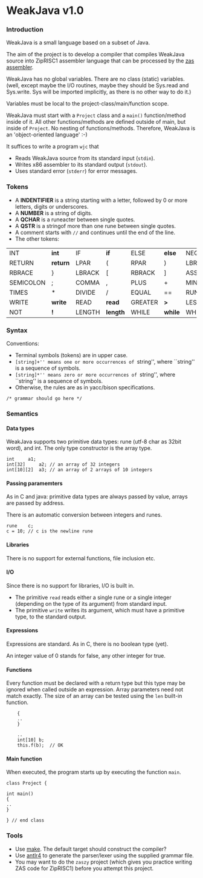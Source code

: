 # WeakJava v1.0

### Introduction

WeakJava is a small language based on a subset of Java.

The aim of the project is to develop a compiler that compiles WeakJava source into ZipRISC1 assembler language that can be processed by the [zas assembler](http://en.wikipedia.org/wiki/ZipRISC1).

WeakJava has no global variables. There are no class (static) variables.
(well, except maybe the I/O routines, maybe they should be Sys.read and Sys.write. 
Sys will be imported implicitly, as there is no other way to do it.)

Variables must be local to the project-class/main/function scope.

WeakJava must start with a `Project` class and a `main()` function/method inside of it. 
All other functions/methods are defined outside of main, but inside of `Project`. 
No nesting of functions/methods.
Therefore, WeakJava is an 'object-oriented language' :-)

It suffices to write a program `wjc` that

*   Reads WeakJava source from its standard input (`stdin`).
*   Writes x86 assembler to its standard output (`stdout`).
*   Uses standard error (`stderr`) for error messages.

### Tokens

*   A **INDENTIFIER** is a string starting with a letter, followed by 0 or more letters, digits or underscores.
*   A **NUMBER** is a string of digits.
*   A **QCHAR** is a runeacter between single quotes.
*   A **QSTR** is a stringof more than one rune between single quotes.
*   A comment starts with `//` and continues until the end of the line.
*   The other tokens:


|||||||||
|--- |--- |--- |--- |--- |--- |--- |--- |
|INT|**int**|IF|**if**|ELSE|**else**|NEQUAL|**!=**|
|RETURN|**return**|LPAR|(|RPAR|)|LBRACE|{|
|RBRACE|}|LBRACK|[|RBRACK|]|ASSIGN|=|
|SEMICOLON|;|COMMA|,|PLUS|+|MINUS|-|
|TIMES|*|DIVIDE|/|EQUAL|==|RUNE|**rune**|
|WRITE|**write**|READ|**read**|GREATER|**>**|LESS|**<**|
|NOT|**!**|LENGTH|**length**|WHILE|**while**|WHILE|**while**|

### Syntax

Conventions:

*   Terminal symbols (tokens) are in upper case.
*   ``[string]+'' means one or more occurrences of ``string'', where ``string'' is a sequence of symbols.
*   ``[string]*'' means zero or more occurrences of ``string'', where ``string'' is a sequence of symbols.
*   Otherwise, the rules are as in yacc/bison specifications.

```
/* grammar should go here */
```

### Semantics

#### Data types

WeakJava supports two primitive data types: rune (utf-8 char as 32bit word), and int. The only type constructor is the array type.

```
int		a1;
int[32]		a2;	// an array of 32 integers
int[10][2]	a3;	// an array of 2 arrays of 10 integers
```
#### Passing paramemters

As in C and java: primitive data types are always passed by value, arrays are passed by address.

There is an automatic conversion between integers and runes.

```
rune	c;
c = 10;	// c is the newline rune
```


#### Libraries

There is no support for external functions, file inclusion etc.

#### I/O

Since there is no support for libraries, I/O is built in.

*   The primitive `read` reads either a single rune or a single integer (depending on the type of its argument) from standard input.
*   The primitive `write` writes its argument, which must have a primitive type, to the standard output.



#### Expressions

Expressions are standard. As in C, there is no boolean type (yet).

An integer value of 0 stands for false, any other integer for true.

#### Functions

Every function must be declared with a return type but this type may be ignored when called outside an expression. 
Array parameters need not match exactly. 
The size of an array can be tested using the `len` built-in function.

```	int f(int[1] a)
	{
	..
	}

	..
	int[10]	b;
	this.f(b);	// OK
```



#### Main function

When executed, the program starts up by executing the function `main`.

```
class Project {

int main()
{
..
}

} // end class
```


### Tools

- Use [make](). The default target should construct the compiler?
- Use [antlr4]() to generate the parser/lexer using the supplied grammar file.
- You may want to do the `zaszy` project (which gives you practice writing ZAS code for ZipRISC1) before you attempt this project.

